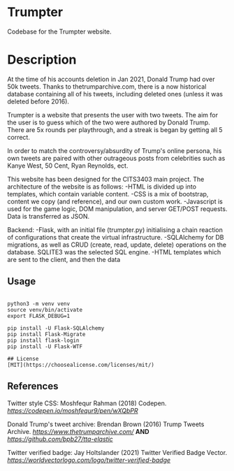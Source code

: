 # Trumpter

Codebase for the Trumpter website. 

# Description

At the time of his accounts deletion in Jan 2021, Donald Trump had over 50k tweets. Thanks to thetrumparchive.com, there is a now historical database containing all of his tweets, including deleted ones (unless it was deleted before 2016). 

Trumpter is a website that presents the user with two tweets. The aim for the user is to guess which of the two were authored by Donald Trump. There are 5x rounds per playthrough, and a streak is began by getting all 5 correct.  

In order to match the controversy/absurdity of Trump's online persona, his own tweets are paired with other outrageous posts from celebrities such as Kanye West,  50 Cent, Ryan Reynolds, ect. 

This website has been designed for the CITS3403 main project. The architecture of the website is as follows:
-HTML is divided up into templates, which contain variable content.
-CSS is a mix of bootstrap, content we copy (and reference), and our own custom work. 
-Javascript is used for the game logic, DOM manipulation, and server GET/POST requests. Data is transferred as JSON.

Backend: 
-Flask, with an initial file (trumpter.py) initialising a chain reaction of configurations that create the virtual infrastructure.
-SQLAlchemy for DB migrations, as well as CRUD (create, read, update, delete) operations on the database. SQLITE3 was the selected SQL engine. 
-HTML templates which are sent to the client, and then the data


## Usage

```Copy this into your terminal, ensuring youre inside the "project" folder: **there is a trumpter.py, app.db, and config.py file in this directory**

python3 -m venv venv
source venv/bin/activate
export FLASK_DEBUG=1

pip install -U Flask-SQLAlchemy
pip install Flask-Migrate
pip install flask-login
pip install -U Flask-WTF

## License
[MIT](https://choosealicense.com/licenses/mit/)

```
## References
Twitter style CSS: Moshfequr Rahman (2018) Codepen. _https://codepen.io/moshfequr9/pen/wXQbPR_


Donald Trump's tweet archive: Brendan Brown (2016) Trump Tweets Archive. _https://www.thetrumparchive.com/_ **AND** _https://github.com/bpb27/tta-elastic_


Twitter verified badge: Jay Holtslander (2021) Twitter Verified Badge Vector. _https://worldvectorlogo.com/logo/twitter-verified-badge_
